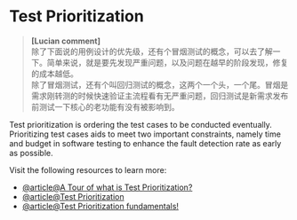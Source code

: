 # Test Prioritization

> **[Lucian comment]**  
> 除了下面说的用例设计的优先级，还有个冒烟测试的概念，可以去了解一下。简单来说，就是要先发现严重问题，以及问题在越早的阶段发现，修复的成本越低。  
> 除了冒烟测试，还有个叫回归测试的概念，这两个一个头，一个尾。冒烟是需求刚转测的时候快速验证主流程看有无严重问题，回归测试是新需求发布前测试一下核心的老功能有没有被影响到。

Test prioritization is ordering the test cases to be conducted eventually. Prioritizing test cases aids to meet two important constraints, namely time and budget in software testing to enhance the fault detection rate as early as possible.

Visit the following resources to learn more:

- [@article@A Tour of what is Test Prioritization?](https://www.browserstack.com/guide/test-case-prioritization)
- [@article@Test Prioritization](https://www.professionalqa.com/test-prioritization)
- [@article@Test Prioritization fundamentals!](https://testomat.io/features/test-case-priorities/)
